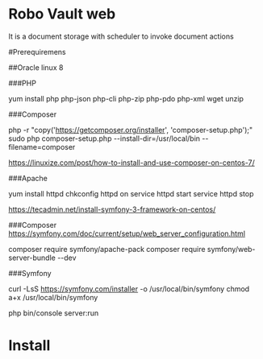 # Robo Vault web

It is a document storage with scheduler to invoke document actions

#Prerequiremens

##Oracle linux 8

###PHP

yum install php php-json php-cli php-zip php-pdo php-xml wget unzip

###Composer

php -r "copy('https://getcomposer.org/installer', 'composer-setup.php');"
sudo php composer-setup.php --install-dir=/usr/local/bin --filename=composer

https://linuxize.com/post/how-to-install-and-use-composer-on-centos-7/

###Apache

yum install httpd
chkconfig httpd on
service httpd start
service httpd stop

https://tecadmin.net/install-symfony-3-framework-on-centos/

###Composer
https://symfony.com/doc/current/setup/web_server_configuration.html

composer require symfony/apache-pack
composer require symfony/web-server-bundle --dev

###Symfony

curl -LsS https://symfony.com/installer -o /usr/local/bin/symfony
chmod a+x /usr/local/bin/symfony

php bin/console server:run


# Install
